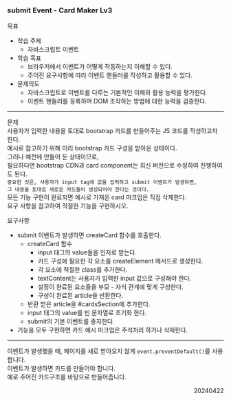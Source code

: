 ### submit Event - Card Maker Lv3
목표  
- 학습 주제
  - 자바스크립트 이벤트
- 학습 목표
  - 브라우저에서 이벤트가 어떻게 작동하는지 이해할 수 있다.
  - 주어진 요구사항에 따라 이벤트 핸들러를 작성하고 활용할 수 있다.
- 문제의도
  - 자바스크립트로 이벤트를 다루는 기본적인 이해와 활용 능력을 평가한다.
  - 이벤트 핸들러를 등록하며 DOM 조작하는 방법에 대한 능력을 검증한다.
---
문제  
사용자가 입력한 내용을 토대로 bootstrap 카드를 만들어주는 JS 코드를 작성하고자 한다.  
예시로 참고하기 위해 미리 bootstrap 카드 구성을 받아온 상태이다.  
그러나 예전에 만들어 둔 상태이므로,  
필요하다면 bootstrap CDN과 card component는 최신 버전으로 수정하여 진행하여도 된다.  
`중요한 것은, 사용자가 input tag에 값을 입력하고 submit 이벤트가 발생하면,`  
`그 내용을 토대로 새로운 카드들이 생성되어야 한다는 것이다.`  
모든 기능 구현이 완료되면 예시로 가져온 card 마크업은 직접 삭제한다.  
요구 사항을 참고하여 적절한 기능을 구현하시오.  

요구사항
- submit 이벤트가 발생하면 createCard 함수를 호출한다.
  - createCard 함수
    - input 태그의 value들을 인자로 받는다.
    - 카드 구성에 필요한 각 요소를 createElement 메서드로 생성한다.
    - 각 요소에 적절한 class를 추가한다.
    - textContent는 사용자가 입력한 input 값으로 구성해야 한다.
    - 설정이 완료된 요소들을 부모 - 자식 관계에 맞게 구성한다.
    - 구성이 완료된 article을 반환한다.
  - 반환 받은 article을 #cardsSection에 추가한다.
  - input 태그의 value를 빈 문자열로 초기화 한다.
  - submit의 기본 이벤트를 중지한다.
- 기능을 모두 구현하면 카드 예시 마크업은 주석처리 하거나 삭제한다.
---
이벤트가 발생했을 때, 페이지를 새로 받아오지 않게 `event.preventDefault()`를 사용합니다.  
이벤트가 발생하면 카드를 만들어야 합니다.  
예로 주어진 카드구조를 바탕으로 만들어줍니다.
<div style="text-align: right">20240422</div>